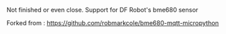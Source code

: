 Not finished or even close.
Support for DF Robot's bme680 sensor

Forked from :
https://github.com/robmarkcole/bme680-mqtt-micropython


